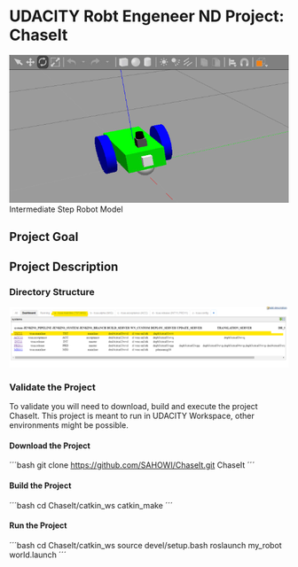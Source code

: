 # UDACITY Robt Engeneer ND Project: ChaseIt


![Intermediate Step Robot Model](images/first_model_material.png)
Intermediate Step Robot Model


## Project Goal


## Project Description

### Directory Structure

![Directory Structure](images/content_2021_03_22.png)


### Validate the Project

To validate you will need to download, build and execute the project ChaseIt.
This project is meant to run in UDACITY Workspace, other environments might be possible.

#### Download the Project

´´´bash
git clone https://github.com/SAHOWI/ChaseIt.git ChaseIt
´´´
#### Build the Project

´´´bash
cd  ChaseIt/catkin_ws
catkin_make
´´´

#### Run the Project

´´´bash
cd  ChaseIt/catkin_ws
source devel/setup.bash
roslaunch my_robot world.launch
´´´


